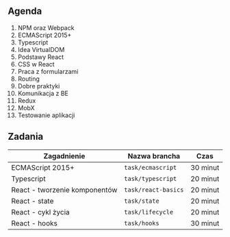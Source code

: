 

## Agenda

1. NPM oraz Webpack
2. ECMAScript 2015+
3. Typescript
4. Idea VirtualDOM
5. Podstawy React
6. CSS w React
7. Praca z formularzami
8. Routing
9. Dobre praktyki
10. Komunikacja z BE
11. Redux
12. MobX
13. Testowanie aplikacji

## Zadania

|Zagadnienie|Nazwa brancha|Czas|
|---|---|---|
|ECMAScript 2015+|`task/ecmascript`|30 minut|
|Typescript|`task/typescript`|20 minut|
|React - tworzenie komponentów|`task/react-basics`|20 minut|
|React - state|`task/state`|20 minut|
|React - cykl życia|`task/lifecycle`|20 minut|
|React - hooks|`task/hooks`|30 minut|

